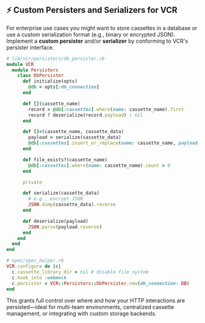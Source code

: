 ## ⚡️ Custom Persisters and Serializers for VCR

For enterprise use cases you might want to store cassettes in a database or use a custom serialization format (e.g., binary or encrypted JSON). Implement a **custom persister** and/or **serializer** by conforming to VCR's persister interface.

```ruby
# lib/vcr/persisters/db_persister.rb
module VCR
  module Persisters
    class DbPersister
      def initialize(opts)
        @db = opts[:db_connection]
      end

      def [](cassette_name)
        record = @db[:cassettes].where(name: cassette_name).first
        record ? deserialize(record.payload) : nil
      end

      def []=(cassette_name, cassette_data)
        payload = serialize(cassette_data)
        @db[:cassettes].insert_or_replace(name: cassette_name, payload: payload)
      end

      def file_exists?(cassette_name)
        @db[:cassettes].where(name: cassette_name).count > 0
      end

      private

      def serialize(cassette_data)
        # e.g., encrypt JSON
        JSON.dump(cassette_data).reverse
      end

      def deserialize(payload)
        JSON.parse(payload.reverse)
      end
    end
  end
end

# spec/spec_helper.rb
VCR.configure do |c|
  c.cassette_library_dir = nil # disable file system
  c.hook_into :webmock
  c.persister = VCR::Persisters::DbPersister.new(db_connection: DB)
end
```

This grants full control over where and how your HTTP interactions are persisted—ideal for multi-team environments, centralized cassette management, or integrating with custom storage backends.
